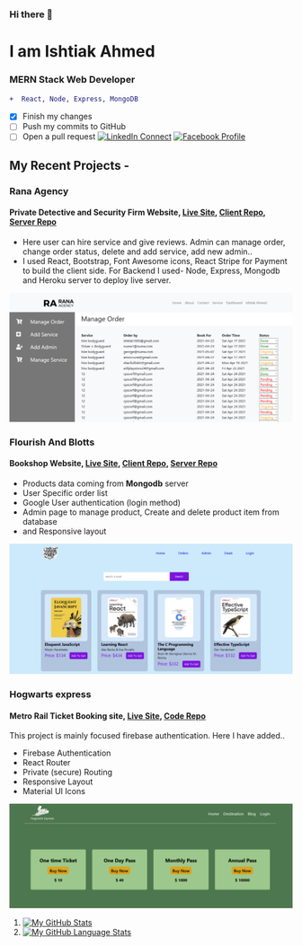### Hi there 👋

# I am Ishtiak Ahmed
### MERN Stack Web Developer
```diff
+  React, Node, Express, MongoDB
```
- [x] Finish my changes
- [ ] Push my commits to GitHub
- [ ] Open a pull request
[![LinkedIn Connect](https://img.shields.io/badge/%20-Connect-black?color=14171A&labelColor=212121&logo=linkedin&logoColor=ffffff)](https://www.linkedin.com/in/ishtiak-ahmed-1606/) [![Facebook Profile](https://img.shields.io/badge/%20-Follow-black?color=14171A&labelColor=1976d2&logo=facebook&logoColor=ffffff)](https://www.facebook.com/ishtiak.ahmed1606) 
## My Recent Projects -

### Rana Agency
#### Private Detective and Security Firm Website, [Live Site](https://rana-agency.web.app/), [Client Repo](https://github.com/ishtiak-ahmed/rana-agency-client), [Server Repo](https://github.com/ishtiak-ahmed/rana-agency-server)

- Here user can hire service and give reviews. Admin can manage order, change order status, delete and add service, add new admin..
- I used React, Bootstrap, Font Awesome icons, React Stripe for Payment to build the client side. For Backend I used- Node, Express, Mongodb and Heroku server to deploy live server.

![Rana-Agency-Admin](https://raw.githubusercontent.com/ishtiak-ahmed/ishtiak-ahmed/main/rana-agency.png)


### Flourish And Blotts
#### Bookshop Website, [Live Site](https://flourish-and-blotts.web.app/), [Client Repo](https://github.com/ishtiak-ahmed/flourish---blotts-client), [Server Repo](https://github.com/ishtiak-ahmed/flourish-n-blotts-server)
- Products data coming from **Mongodb** server
- User Specific order list
- Google User authentication (login method)
- Admin page to manage product, Create and delete product item from database
- and Responsive layout

![Flourish-and-Blotts](https://raw.githubusercontent.com/ishtiak-ahmed/ishtiak-ahmed/main/flourish-blotts.png)


### Hogwarts express
#### Metro Rail Ticket Booking site, [Live Site](https://hogwatrs-express.web.app/), [Code Repo](https://github.com/ishtiak-ahmed/hogwarts-express)
This project is mainly focused firebase authentication. Here I have added..
- Firebase Authentication
- React Router
- Private (secure) Routing
- Responsive Layout
- Material UI Icons


![Hogwarts Express](https://raw.githubusercontent.com/ishtiak-ahmed/hogwarts-express/main/hogwarts.png)


1. [![My GitHub Stats](https://github-readme-stats.vercel.app/api/?username=ishtiak-ahmed&count_private=true&theme=tokyonight&showicons=true)]()
2. [![My GitHub Language Stats](https://github-readme-stats.vercel.app/api/top-langs/?username=ishtiak-ahmed&langs_count=5&theme=tokyonight)]()

<!--
**ishtiak-ahmed/ishtiak-ahmed** is a ✨ _special_ ✨ repository because its `README.md` (this file) appears on your GitHub profile.

Here are some ideas to get you started:

- 🔭 I’m currently working on ...
- 🌱 I’m currently learning ...
- 👯 I’m looking to collaborate on ...
- 🤔 I’m looking for help with ...
- 💬 Ask me about ...
- 📫 How to reach me: ...
- 😄 Pronouns: ...
- ⚡ Fun fact: ...
-->
